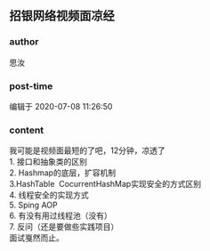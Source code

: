 ## 招银网络视频面凉经
### author 
思汝
### post-time 

编辑于  2020-07-08 11:26:50
### content 
<div class="post-topic-des nc-post-content">
 <div>
  我可能是视频面最短的了吧，12分钟，凉透了
 </div>
 <div>
  1. 接口和抽象类的区别
 </div>
 <div>
  2. Hashmap的底层，扩容机制
 </div>
 <div>
  3.HashTable  CocurrentHashMap实现安全的方式区别
  <span>
  </span>
 </div>
 <div>
  4. 线程安全的实现方式
 </div>
 <div>
  5. Sping AOP
 </div>
 <div>
  6. 有没有用过线程池（没有）
 </div>
 <div>
  7. 反问（还是要做些实践项目）
 </div>
 <div>
  面试戛然而止。
 </div>
</div>
